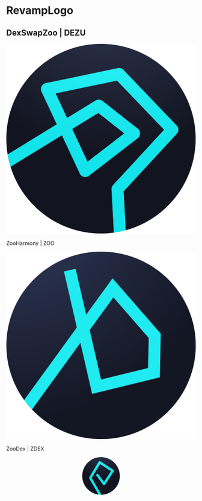 # RevampLogo


## DexSwapZoo | DEZU
<p align='center' font='bold'>
<img src='./DEZU.png'/>
</p
  
 ## ZooHarmony | ZOO
<p align='center' font='bold'>
<img src='./logo.png'/>
</p
  
## ZooDex | ZDEX
<p align='center' font='bold'>
<img src='./ZDEX.png' width='100px' height='100px'/>
</p
